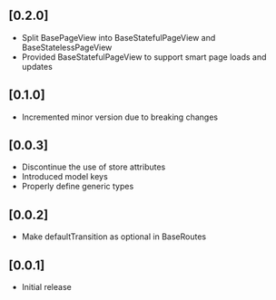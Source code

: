 ## [0.2.0] 

* Split BasePageView into BaseStatefulPageView and BaseStatelessPageView
* Provided BaseStatefulPageView to support smart page loads and updates

## [0.1.0] 

* Incremented minor version due to breaking changes

## [0.0.3] 

* Discontinue the use of store attributes
* Introduced model keys
* Properly define generic types

## [0.0.2] 

* Make defaultTransition as optional in BaseRoutes

## [0.0.1] 

* Initial release
